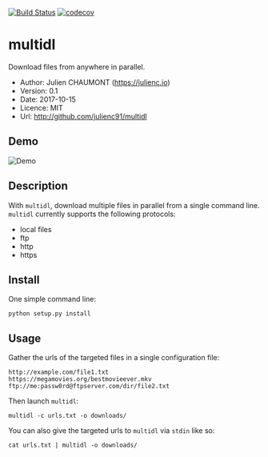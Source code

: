 [![Build Status](https://travis-ci.org/julienc91/multidl.svg?branch=master)](https://travis-ci.org/julienc91/multidl)
[![codecov](https://codecov.io/gh/julienc91/multidl/branch/master/graph/badge.svg)](https://codecov.io/gh/julienc91/multidl)

multidl
=======

Download files from anywhere in parallel.

* Author: Julien CHAUMONT (https://julienc.io)
* Version: 0.1
* Date: 2017-10-15
* Licence: MIT
* Url: http://github.com/julienc91/multidl

Demo
----

![Demo](https://github.com/julienc91/multidl/blob/master/docs/demo.gif)

Description
-----------

With `multidl`, download multiple files in parallel from a single command line.
`multidl` currently supports the following protocols:

* local files
* ftp
* http
* https

Install
-------

One simple command line:

    python setup.py install

Usage
-----

Gather the urls of the targeted files in a single configuration file:

```
http://example.com/file1.txt
https://megamovies.org/bestmovieever.mkv
ftp://me:passw0rd@ftpserver.com/dir/file2.txt
```

Then launch `multidl`:

    multidl -c urls.txt -o downloads/
    
You can also give the targeted urls to `multidl` via `stdin` like so:

    cat urls.txt | multidl -o downloads/
